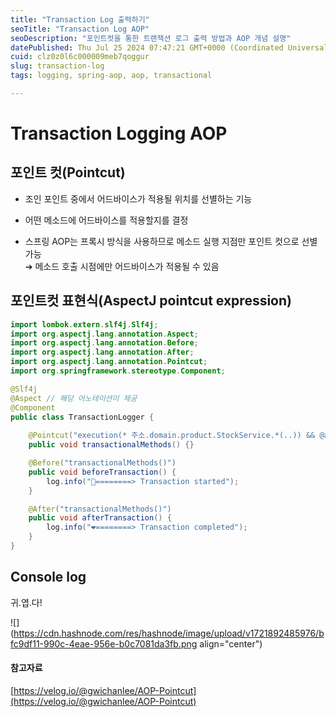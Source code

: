 ```yaml
---
title: "Transaction Log 출력하기"
seoTitle: "Transaction Log AOP"
seoDescription: "포인트컷을 통한 트랜잭션 로그 출력 방법과 AOP 개념 설명"
datePublished: Thu Jul 25 2024 07:47:21 GMT+0000 (Coordinated Universal Time)
cuid: clz0z0l6c000009meb7qoggur
slug: transaction-log
tags: logging, spring-aop, aop, transactional

---
```


# Transaction Logging AOP

## 포인트 컷(Pointcut)

* 조인 포인트 중에서 어드바이스가 적용될 위치를 선별하는 기능
    
* 어떤 메소드에 어드바이스를 적용할지를 결정
    
* 스프링 AOP는 프록시 방식을 사용하므로 메소드 실행 지점만 포인트 컷으로 선별 가능  
    ➔ 메소드 호출 시점에만 어드바이스가 적용될 수 있음
    

## 포인트컷 표현식(AspectJ pointcut expression)

```java
import lombok.extern.slf4j.Slf4j;
import org.aspectj.lang.annotation.Aspect;
import org.aspectj.lang.annotation.Before;
import org.aspectj.lang.annotation.After;
import org.aspectj.lang.annotation.Pointcut;
import org.springframework.stereotype.Component;

@Slf4j
@Aspect // 해당 어노테이션이 제공
@Component
public class TransactionLogger {
    
    @Pointcut("execution(* 주소.domain.product.StockService.*(..)) && @annotation(org.springframework.transaction.annotation.Transactional)")
    public void transactionalMethods() {}

    @Before("transactionalMethods()")
    public void beforeTransaction() {
        log.info("💚========> Transaction started");
    }

    @After("transactionalMethods()")
    public void afterTransaction() {
        log.info("❤️========> Transaction completed");
    }
}
```

## Console log

귀.엽.다!

![](https://cdn.hashnode.com/res/hashnode/image/upload/v1721892485976/bfc9df11-990c-4eae-956e-b0c7081da3fb.png align="center")

#### 참고자료

[https://velog.io/@gwichanlee/AOP-Pointcut](https://velog.io/@gwichanlee/AOP-Pointcut)